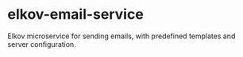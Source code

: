 # elkov-email-service
Elkov microservice for sending emails, with predefined templates and server configuration.
